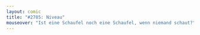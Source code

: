 ```yaml
---
layout: comic
title: "#2785: Niveau"
mouseover: "Ist eine Schaufel noch eine Schaufel, wenn niemand schaut?"
---
```

